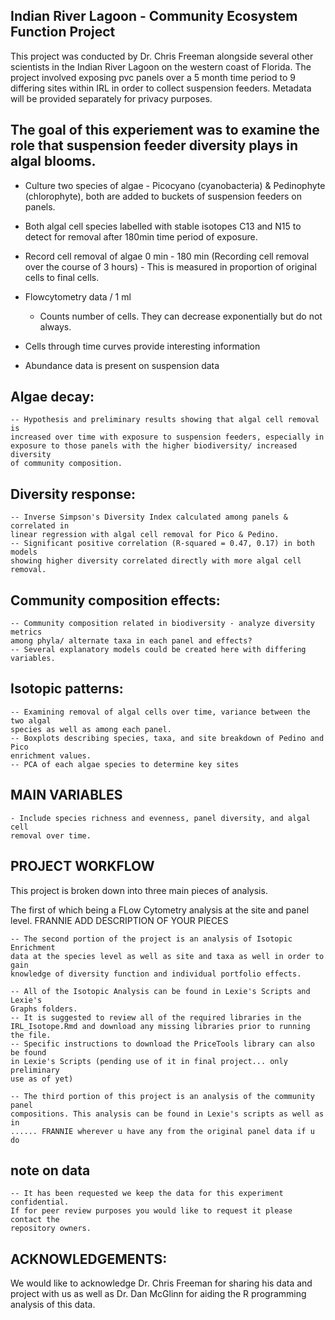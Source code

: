 ## Indian River Lagoon - Community Ecosystem Function Project
This project was conducted by Dr. Chris Freeman alongside several other 
scientists in the Indian River Lagoon on the western coast of Florida. The 
project involved exposing pvc panels over a 5 month time period to 9 differing 
sites within IRL in order to collect suspension feeders. Metadata will be 
provided separately for privacy purposes.

## The goal of this experiement was to examine the role that suspension feeder diversity plays in algal blooms. 

- Culture two species of algae - Picocyano (cyanobacteria) & Pedinophyte 
(chlorophyte), both are added to buckets of suspension feeders on panels. 

-  Both algal cell species labelled with stable isotopes C13 and N15 to 
detect for removal after 180min time period of exposure. 

- Record cell removal of algae 0 min - 180 min 
(Recording cell removal over the course of 3 hours) - 
This is measured in proportion of original cells to final cells.

- Flowcytometry data / 1 ml
    - Counts number of cells. They can decrease exponentially but do not always. 

- Cells through time curves provide interesting information
- Abundance data is present on suspension data 

## Algae decay: 
    -- Hypothesis and preliminary results showing that algal cell removal is 
    increased over time with exposure to suspension feeders, especially in 
    exposure to those panels with the higher biodiversity/ increased diversity 
    of community composition. 

## Diversity response:
    -- Inverse Simpson's Diversity Index calculated among panels & correlated in 
    linear regression with algal cell removal for Pico & Pedino.
    -- Significant positive correlation (R-squared = 0.47, 0.17) in both models 
    showing higher diversity correlated directly with more algal cell removal. 

## Community composition effects: 
    -- Community composition related in biodiversity - analyze diversity metrics 
    among phyla/ alternate taxa in each panel and effects? 
    -- Several explanatory models could be created here with differing variables. 

## Isotopic patterns:
    -- Examining removal of algal cells over time, variance between the two algal 
    species as well as among each panel. 
    -- Boxplots describing species, taxa, and site breakdown of Pedino and Pico 
    enrichment values.
    -- PCA of each algae species to determine key sites 
    
## MAIN VARIABLES   
    - Include species richness and evenness, panel diversity, and algal cell 
    removal over time. 
    
## PROJECT WORKFLOW

This project is broken down into three main pieces of analysis. 

The first of which being a FLow Cytometry analysis at the site and panel level. 
FRANNIE ADD DESCRIPTION OF YOUR PIECES

    -- The second portion of the project is an analysis of Isotopic Enrichment 
    data at the species level as well as site and taxa as well in order to gain
    knowledge of diversity function and individual portfolio effects. 

    -- All of the Isotopic Analysis can be found in Lexie's Scripts and Lexie's 
    Graphs folders. 
    -- It is suggested to review all of the required libraries in the 
    IRL_Isotope.Rmd and download any missing libraries prior to running the file. 
    -- Specific instructions to download the PriceTools library can also be found 
    in Lexie's Scripts (pending use of it in final project... only preliminary 
    use as of yet)

    -- The third portion of this project is an analysis of the community panel 
    compositions. This analysis can be found in Lexie's scripts as well as in 
    ...... FRANNIE wherever u have any from the original panel data if u do

## note on data

    -- It has been requested we keep the data for this experiment confidential. 
    If for peer review purposes you would like to request it please contact the 
    repository owners.
    
## ACKNOWLEDGEMENTS:

We would like to acknowledge Dr. Chris Freeman for sharing his data and project
with us as well as Dr. Dan McGlinn for aiding the R programming analysis of this 
data. 
    
  
